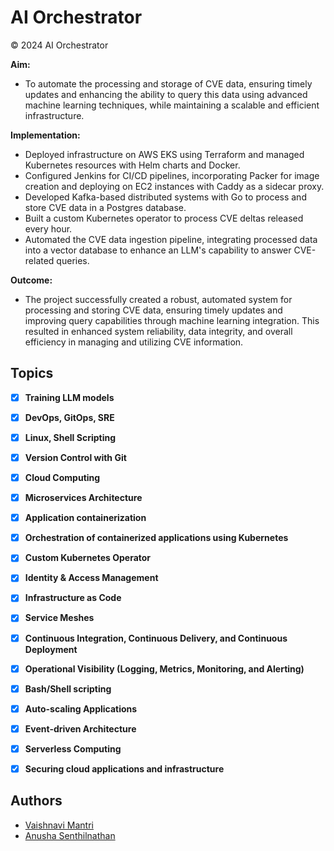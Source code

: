 # AI Orchestrator

© 2024 AI Orchestrator

**Aim:**
- To automate the processing and storage of CVE data, ensuring timely updates and enhancing the ability to query this data using advanced machine learning techniques, while maintaining a scalable and efficient infrastructure.

**Implementation:**
- Deployed infrastructure on AWS EKS using Terraform and managed Kubernetes resources with Helm charts and Docker.
- Configured Jenkins for CI/CD pipelines, incorporating Packer for image creation and deploying on EC2 instances with Caddy as a sidecar proxy.
- Developed Kafka-based distributed systems with Go to process and store CVE data in a Postgres database.
- Built a custom Kubernetes operator to process CVE deltas released every hour.
- Automated the CVE data ingestion pipeline, integrating processed data into a vector database to enhance an LLM's capability to answer CVE-related queries.

**Outcome:**
- The project successfully created a robust, automated system for processing and storing CVE data, ensuring timely updates and improving query capabilities through machine learning integration. This resulted in enhanced system reliability, data integrity, and overall efficiency in managing and utilizing CVE information.

## Topics

- [x] **Training LLM models**
- [x] **DevOps, GitOps, SRE**
- [x] **Linux, Shell Scripting**
- [x] **Version Control with Git**
- [x] **Cloud Computing**
- [x] **Microservices Architecture**
- [x] **Application containerization**
- [x] **Orchestration of containerized applications using Kubernetes**
- [x] **Custom Kubernetes Operator**
- [x] **Identity & Access Management**
- [x] **Infrastructure as Code**
- [x] **Service Meshes**
- [x] **Continuous Integration, Continuous Delivery, and Continuous Deployment**
- [x] **Operational Visibility (Logging, Metrics, Monitoring, and Alerting)**
- [x] **Bash/Shell scripting**
- [x] **Auto-scaling Applications**
- [x] **Event-driven Architecture**
- [x] **Serverless Computing**
- [x] **Securing cloud applications and infrastructure**


## Authors
- [Vaishnavi Mantri](https://github.com/VaishnaviNEU)
- [Anusha Senthilnathan](https://github.com/Anu-3980)

